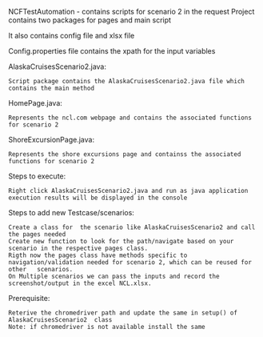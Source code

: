 NCFTestAutomation - contains scripts for scenario 2 in the request
Project contains two packages for pages and main script

It also contains config file and xlsx file

Config.properties file contains the xpath for the input variables

AlaskaCruisesScenario2.java:
	
	Script package contains the AlaskaCruisesScenario2.java file which contains the main method

HomePage.java:
	
	Represents the ncl.com webpage and contains the associated functions for scenario 2

ShoreExcursionPage.java:
	
	Represents the shore excursions page and containss the associated functions for scenario 2
	

Steps to execute:
	
	Right click AlaskaCruisesScenario2.java and run as java application
	execution results will be displayed in the console
	
	 
Steps to add new Testcase/scenarios: 

	Create a class for  the scenario like AlaskaCruisesScenario2 and call the pages needed
	Create new function to look for the path/navigate based on your scenario in the respective pages class.
	Rigth now the pages class have methods specific to navigation/validation needed for scenario 2, which can be reused for other 	scenarios.
	On Multiple scenarios we can pass the inputs and record the screenshot/output in the excel NCL.xlsx.

Prerequisite: 
	
	Reterive the chromedriver path and update the same in setup() of AlaskaCruisesScenario2  class 
	Note: if chromedriver is not available install the same